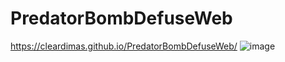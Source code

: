 # PredatorBombDefuseWeb
https://cleardimas.github.io/PredatorBombDefuseWeb/
![image](https://github.com/ClearDimaS/PredatorBombDefuseWeb/assets/63818654/5dddb3cb-c0b7-406f-9e04-f62da129eba8)
